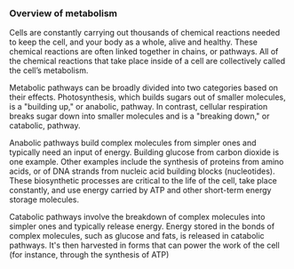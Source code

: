 ### Overview of metabolism
Cells are constantly carrying out thousands of chemical reactions
needed to keep the cell, and your body as a whole, alive and
healthy. These chemical reactions are often linked together in
chains, or pathways. All of the chemical reactions that take place
inside of a cell are collectively called the cell’s metabolism.

Metabolic pathways can be broadly divided into two categories based
on their effects. Photosynthesis, which builds sugars out of smaller
molecules, is a "building up," or anabolic, pathway. In contrast, 
cellular respiration breaks sugar down into smaller molecules and is
a "breaking down," or catabolic, pathway.

Anabolic pathways build complex molecules from simpler ones and
typically need an input of energy. Building glucose from carbon
dioxide is one example. Other examples include the synthesis of
proteins from amino acids, or of DNA strands from nucleic acid
building blocks (nucleotides). These biosynthetic processes are 
critical to the life of the cell, take place constantly, and use
energy carried by ATP and other short-term energy storage molecules.

Catabolic pathways involve the breakdown of complex molecules into 
simpler ones and typically release energy. Energy stored in the 
bonds of complex molecules, such as glucose and fats, is released
in catabolic pathways. It's then harvested in forms that can power
the work of the cell (for instance, through the synthesis of ATP)
